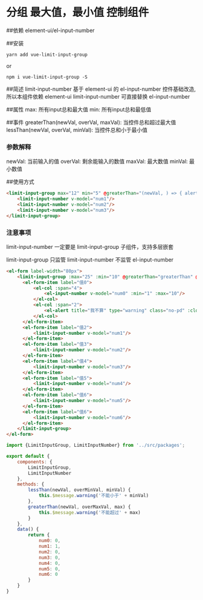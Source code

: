 # 分组 最大值，最小值 控制组件

##依赖
element-ui/el-input-number

##安装

`yarn add vue-limit-input-group`

or

`npm i vue-limit-input-group -S`

##简述
limit-input-number 基于 element-ui 的 el-input-number 控件基础改造, 所以本组件依赖 element-ui
limit-input-number 可直接替换 el-input-number

##属性
max: 所有input总和最大值
min: 所有input总和最低值

##事件 
greaterThan(newVal, overVal, maxVal): 当控件总和超过最大值
lessThan(newVal, overVal, minVal): 当控件总和小于最小值

### 参数解释
newVal: 当前输入的值
overVal: 剩余能输入的数值
maxVal: 最大数值
minVal: 最小数值

##使用方式

```html
<limit-input-group max="12" min="5" @greaterThan="(newVal, ) => { alert('不能大于12') }">
    <limit-input-number v-model="num1"/>
    <limit-input-number v-model="num2"/>
    <limit-input-number v-model="num3"/>
</limit-input-group>
```

### 注意事项

limit-input-number 一定要是 limit-input-group 子组件，支持多层嵌套

limit-input-group 只监管 limit-input-number 不监管 el-input-number

```html
<el-form label-width="80px">
    <limit-input-group :max="25" :min="10" @greaterThan="greaterThan" @lessThan="lessThan">
      <el-form-item label="值0">
          <el-col :span="4">
              <el-input-number v-model="num0" :min="1" :max="10"/>
          </el-col>
          <el-col :span="2">
              <el-alert title="我不算" type="warning" class="no-pd" :closable="false"/>
          </el-col>
      </el-form-item>
      <el-form-item label="值2">
          <limit-input-number v-model="num1"/>
      </el-form-item>
      <el-form-item label="值3">
          <limit-input-number v-model="num2"/>
      </el-form-item>
      <el-form-item label="值4">
          <limit-input-number v-model="num3"/>
      </el-form-item>
      <el-form-item label="值5">
          <limit-input-number v-model="num4"/>
      </el-form-item>
      <el-form-item label="值6">
          <limit-input-number v-model="num5"/>
      </el-form-item>
      <el-form-item label="值6">
          <limit-input-number v-model="num6"/>
      </el-form-item>
    </limit-input-group>
</el-form>
```
```javascript
import {LimitInputGroup, LimitInputNumber} from '../src/packages';

export default {
    components: {
        LimitInputGroup,
        LimitInputNumber
    },
    methods: {
        lessThan(newVal, overMinVal, minVal) {
            this.$message.warning('不能小于' + minVal)
        },
        greaterThan(newVal, overMaxVal, max) {
            this.$message.warning('不能超过' + max)
        }
    },
    data() {
        return {
            num0: 0,
            num1: 1,
            num2: 0,
            num3: 0,
            num4: 0,
            num5: 0,
            num6: 0
        }
    }
}
```